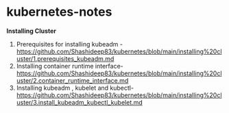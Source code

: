 # kubernetes-notes


**Installing Cluster**
  1. Prerequisites for installing kubeadm -https://github.com/Shashideep83/kubernetes/blob/main/installing%20cluster/1.prerequisites_kubeadm.md
  2. Installing container runtime interface-https://github.com/Shashideep83/kubernetes/blob/main/installing%20cluster/2.container_runtime_interface.md
  3. Installing kubeadm , kubelet and kubectl-https://github.com/Shashideep83/kubernetes/blob/main/installing%20cluster/3.install_kubeadm_kubectl_kubelet.md
